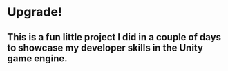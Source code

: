 # Upgrade!

## This is a fun little project I did in a couple of days to showcase my developer skills in the Unity game engine.